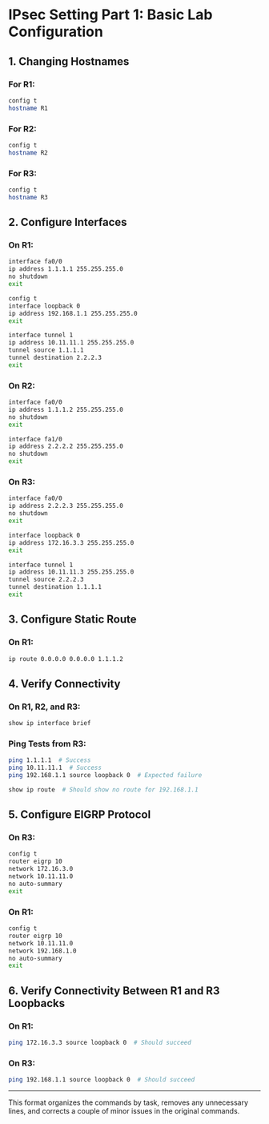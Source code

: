 # IPsec Setting Part 1: Basic Lab Configuration

## 1. Changing Hostnames

### For R1:

```bash
config t
hostname R1
```

### For R2:

```bash
config t
hostname R2
```

### For R3:

```bash
config t
hostname R3
```

## 2. Configure Interfaces

### On R1:

```bash
interface fa0/0
ip address 1.1.1.1 255.255.255.0
no shutdown
exit

config t
interface loopback 0
ip address 192.168.1.1 255.255.255.0
exit

interface tunnel 1
ip address 10.11.11.1 255.255.255.0
tunnel source 1.1.1.1
tunnel destination 2.2.2.3
exit
```

### On R2:

```bash
interface fa0/0
ip address 1.1.1.2 255.255.255.0
no shutdown
exit

interface fa1/0
ip address 2.2.2.2 255.255.255.0
no shutdown
exit
```

### On R3:

```bash
interface fa0/0
ip address 2.2.2.3 255.255.255.0
no shutdown
exit

interface loopback 0
ip address 172.16.3.3 255.255.255.0
exit

interface tunnel 1
ip address 10.11.11.3 255.255.255.0
tunnel source 2.2.2.3
tunnel destination 1.1.1.1
exit
```

## 3. Configure Static Route

### On R1:

```bash
ip route 0.0.0.0 0.0.0.0 1.1.1.2
```

## 4. Verify Connectivity

### On R1, R2, and R3:

```bash
show ip interface brief
```

### Ping Tests from R3:

```bash
ping 1.1.1.1  # Success
ping 10.11.11.1  # Success
ping 192.168.1.1 source loopback 0  # Expected failure

show ip route  # Should show no route for 192.168.1.1
```

## 5. Configure EIGRP Protocol

### On R3:

```bash
config t
router eigrp 10
network 172.16.3.0
network 10.11.11.0
no auto-summary
exit
```

### On R1:

```bash
config t
router eigrp 10
network 10.11.11.0
network 192.168.1.0
no auto-summary
exit
```

## 6. Verify Connectivity Between R1 and R3 Loopbacks

### On R1:

```bash
ping 172.16.3.3 source loopback 0  # Should succeed
```

### On R3:

```bash
ping 192.168.1.1 source loopback 0  # Should succeed
```

---

This format organizes the commands by task, removes any unnecessary lines, and corrects a couple of minor issues in the original commands.
